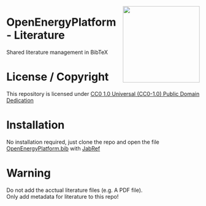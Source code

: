 ﻿<a href="http://oep.iks.cs.ovgu.de/"><img align="right" width="200" height="200" src="https://avatars2.githubusercontent.com/u/37101913?s=400&u=9b593cfdb6048a05ea6e72d333169a65e7c922be&v=4"></a>


# OpenEnergyPlatform - Literature

Shared literature management in BibTeX 

# License / Copyright

This repository is licensed under [CC0 1.0 Universal (CC0-1.0) Public Domain Dedication ](https://creativecommons.org/publicdomain/zero/1.0/)

# Installation

No installation required, just clone the repo and open the file [OpenEnergyPlatform.bib](https://github.com/OpenEnergyPlatform/literature/blob/master/OpenEnergyPlatform.bib) with [JabRef](http://www.jabref.org/)

# Warning

Do not add the acctual literature files (e.g. A PDF file).<br>
Only add metadata for literature to this repo!
